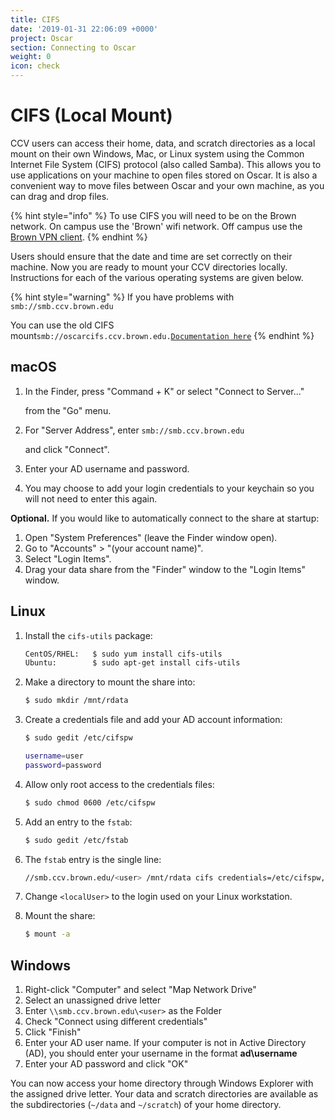 ```yaml
---
title: CIFS
date: '2019-01-31 22:06:09 +0000'
project: Oscar
section: Connecting to Oscar
weight: 0
icon: check
---
```


# CIFS \(Local Mount\)

CCV users can access their home, data, and scratch directories as a local mount on their own Windows, Mac, or Linux system using the Common Internet File System \(CIFS\) protocol \(also called Samba\). This allows you to use applications on your machine to open files stored on Oscar. It is also a convenient way to move files between Oscar and your own machine, as you can drag and drop files.

{% hint style="info" %}
To use CIFS you will need to be on the Brown network. On campus use the 'Brown' wifi network. Off campus use the [Brown VPN client](https://vpn.brown.edu).
{% endhint %}

Users should ensure that the date and time are set correctly on their machine. Now you are ready to mount your CCV directories locally. Instructions for each of the various operating systems are given below.

{% hint style="warning" %}
If you have problems with `smb://smb.ccv.brown.edu`

You can use the old CIFS mount`smb://oscarcifs.ccv.brown.edu.`[`Documentation here`](cifs-non-ad-local-mount.md)
{% endhint %}

## macOS

1. In the Finder, press "Command + K" or select "Connect to Server..."

   from the "Go" menu.

2. For "Server Address", enter `smb://smb.ccv.brown.edu`

   and click "Connect".

3. Enter your AD username and password.
4. You may choose to add your login credentials to your keychain so you will not need to enter this again.

**Optional.** If you would like to automatically connect to the share at startup:

1. Open "System Preferences" \(leave the Finder window open\).
2. Go to "Accounts" &gt; "\(your account name\)".
3. Select "Login Items".
4. Drag your data share from the "Finder" window to the "Login Items" window.

## Linux

1. Install the `cifs-utils` package:

   ```bash
   CentOS/RHEL:   $ sudo yum install cifs-utils
   Ubuntu:        $ sudo apt-get install cifs-utils
   ```

2. Make a directory to mount the share into:

   ```bash
   $ sudo mkdir /mnt/rdata
   ```

3. Create a credentials file and add your AD account information:

   ```bash
   $ sudo gedit /etc/cifspw

   username=user
   password=password
   ```

4. Allow only root access to the credentials files:

   ```bash
   $ sudo chmod 0600 /etc/cifspw
   ```

5. Add an entry to the `fstab`:

   ```bash
   $ sudo gedit /etc/fstab
   ```

6. The `fstab` entry is the single line:

   ```bash
   //smb.ccv.brown.edu/<user> /mnt/rdata cifs credentials=/etc/cifspw,vers=2.0,nounix,uid=<localUser> 0 0
   ```

7. Change `<localUser>` to the login used on your Linux workstation.
8. Mount the share:

   ```bash
   $ mount -a
   ```

## Windows

1. Right-click "Computer" and select "Map Network Drive"
2. Select an unassigned drive letter
3. Enter `\\smb.ccv.brown.edu\<user>` as the Folder
4. Check "Connect using different credentials"
5. Click "Finish"
6. Enter your AD user name. If your computer is not in Active Directory \(AD\), you should enter your username in the format **ad\username**
7. Enter your AD password and click "OK"

You can now access your home directory through Windows Explorer with the assigned drive letter. Your data and scratch directories are available as the subdirectories \(`~/data` and `~/scratch`\) of your home directory.

